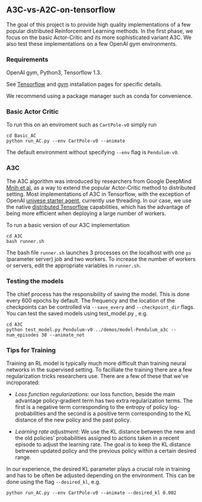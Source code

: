## A3C-vs-A2C-on-tensorflow

The goal of this project is to provide high quality implementations of a few popular distributed Reinforcement Learning methods. In the first phase, we focus on the basic Actor-Critic and its more sophisticated variant A3C. We also test these implementations on a few OpenAI gym environments. 

### Requirements
OpenAI gym, Python3, Tensorflow 1.3.

See [Tensorflow](https://www.tensorflow.org/install/) and [gym](https://gym.openai.com/docs/) installation pages for specific details.

We recommend using a package manager such as conda for convenience. 

### Basic Actor Critic
To run this on an enviroment such as `CartPole-v0` simply run
```
cd Basic_AC
python run_AC.py --env CartPole-v0 --animate
```
The default environment without specifying `--env` flag is `Pendulum-v0`.

### A3C

The A3C algorithm was introduced by researchers from Google DeepMind [Mnih et al.](https://arxiv.org/abs/1602.01783) as a way to extend the popular Actor-Critic method to distributed setting. Most implementations of A3C in Tensorflow, with the exception of OpenAI [univese starter agent](https://github.com/openai/universe-starter-agent), currently use threading. In our case, we use the native [distributed Tensorflow](https://www.tensorflow.org/deploy/distributed) capabilities, which has the advantage of being more efficient when deploying a large number of workers.

To run a basic version of our A3C implementation
```
cd A3C
bash runner.sh
```
The bash file `runner.sh` launches 3 processes on the localhost with one `ps` (parameter server) job and two workers. To increase the number of workers or servers, edit the appropriate variables in `runner.sh`.

### Testing the models

The chief process has the responsibility of saving the model. This is done every 600 epochs by default. The frequency and the location of the checkpoints can be  controlled via `--save_every` and `--checkpoint_dir` flags. You can test the saved models using test_model.py , e.g.
```
cd A3C
python test_model.py Pendulum-v0 ../demos/model-Pendulum_a3c --num_episodes 30 --animate_not
```

### Tips for Training 

Training an RL model is typically much more difficult than training neural networks in the supervised setting. To facilliate the training there are a few regularization tricks researchers use. There are a few of these that we've incroporated:

* _Loss function regularizations_: our loss function, beside the main advantage policy-gradient term has two extra regularization terms. The first is a negative term corresponding to the entropy of policy log-probabilities and the second is a positive term corresponding to the KL distance of the new policy and the past policy. 

* _Learning rate adjustment_: We use the KL distance between the new and the old policies' probabilities assigned to actions taken in a recent episode to adjust the learning rate. The goal is to keep the KL distance betrween updated policy and the previous policy within a certain desired range.

In our experience, the desired KL parameter plays a crucial role in training and has to be often be adjusted depending on the environment. This can be done using the flag `--desired_kl`, e.g.
```
python run_AC.py --env CartPole-v0 --animate --desired_kl 0.002 
```



